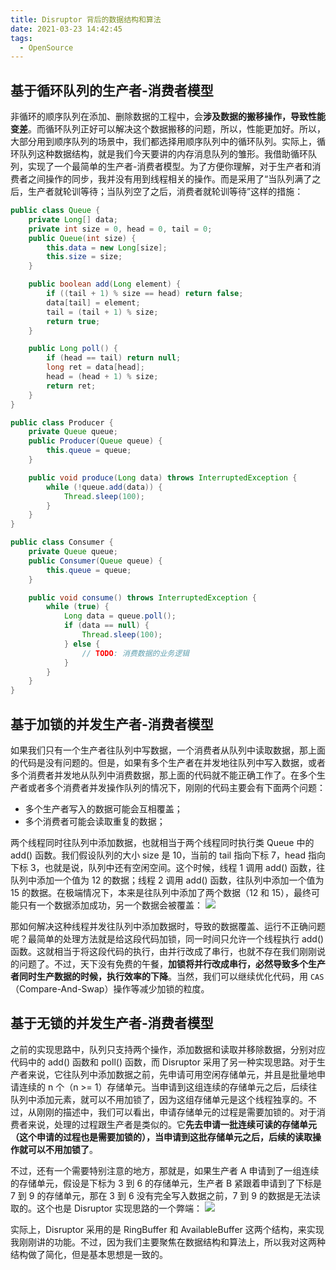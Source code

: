 ```yaml
---
title: Disruptor 背后的数据结构和算法
date: 2021-03-23 14:42:45
tags:
  - OpenSource
---
```

## 基于循环队列的生产者-消费者模型
非循环的顺序队列在添加、删除数据的工程中，会**涉及数据的搬移操作，导致性能变差**。而循环队列正好可以解决这个数据搬移的问题，所以，性能更加好。所以，大部分用到顺序队列的场景中，我们都选择用顺序队列中的循环队列。实际上，循环队列这种数据结构，就是我们今天要讲的内存消息队列的雏形。我借助循环队列，实现了一个最简单的生产者-消费者模型。为了方便你理解，对于生产者和消费者之间操作的同步，我并没有用到线程相关的操作。而是采用了“当队列满了之后，生产者就轮训等待；当队列空了之后，消费者就轮训等待”这样的措施：
<!--more-->
```java
public class Queue {
    private Long[] data;
    private int size = 0, head = 0, tail = 0;
    public Queue(int size) {
        this.data = new Long[size];
        this.size = size;
    }

    public boolean add(Long element) {
        if ((tail + 1) % size == head) return false;
        data[tail] = element;
        tail = (tail + 1) % size;
        return true;
    }

    public Long poll() {
        if (head == tail) return null;
        long ret = data[head];
        head = (head + 1) % size;
        return ret;
    }
}

public class Producer {
    private Queue queue;
    public Producer(Queue queue) {
        this.queue = queue;
    }

    public void produce(Long data) throws InterruptedException {
        while (!queue.add(data)) {
            Thread.sleep(100);
        }
    }
}

public class Consumer {
    private Queue queue;
    public Consumer(Queue queue) {
        this.queue = queue;
    }

    public void consume() throws InterruptedException {
        while (true) {
            Long data = queue.poll();
            if (data == null) {
                Thread.sleep(100);
            } else {
                // TODO: 消费数据的业务逻辑
            }
        }
    }
}
```

## 基于加锁的并发生产者-消费者模型
如果我们只有一个生产者往队列中写数据，一个消费者从队列中读取数据，那上面的代码是没有问题的。但是，如果有多个生产者在并发地往队列中写入数据，或者多个消费者并发地从队列中消费数据，那上面的代码就不能正确工作了。在多个生产者或者多个消费者并发操作队列的情况下，刚刚的代码主要会有下面两个问题：
- 多个生产者写入的数据可能会互相覆盖；
- 多个消费者可能会读取重复的数据；

两个线程同时往队列中添加数据，也就相当于两个线程同时执行类 Queue 中的 add() 函数。我们假设队列的大小 size 是 10，当前的 tail 指向下标 7，head 指向下标 3，也就是说，队列中还有空闲空间。这个时候，线程 1 调用 add() 函数，往队列中添加一个值为 12 的数据；线程 2 调用 add() 函数，往队列中添加一个值为 15 的数据。在极端情况下，本来是往队列中添加了两个数据（12 和 15），最终可能只有一个数据添加成功，另一个数据会被覆盖：
![](https://raw.githubusercontent.com/necusjz/mPOST/master/OpenSource/geek/07.png)

那如何解决这种线程并发往队列中添加数据时，导致的数据覆盖、运行不正确问题呢？最简单的处理方法就是给这段代码加锁，同一时间只允许一个线程执行 add() 函数。这就相当于将这段代码的执行，由并行改成了串行，也就不存在我们刚刚说的问题了。不过，天下没有免费的午餐，**加锁将并行改成串行，必然导致多个生产者同时生产数据的时候，执行效率的下降**。当然，我们可以继续优化代码，用 `CAS`（Compare-And-Swap）操作等减少加锁的粒度。

## 基于无锁的并发生产者-消费者模型
之前的实现思路中，队列只支持两个操作，添加数据和读取并移除数据，分别对应代码中的 add() 函数和 poll() 函数，而 Disruptor 采用了另一种实现思路。对于生产者来说，它往队列中添加数据之前，先申请可用空闲存储单元，并且是批量地申请连续的 n 个（n >= 1）存储单元。当申请到这组连续的存储单元之后，后续往队列中添加元素，就可以不用加锁了，因为这组存储单元是这个线程独享的。不过，从刚刚的描述中，我们可以看出，申请存储单元的过程是需要加锁的。对于消费者来说，处理的过程跟生产者是类似的。它**先去申请一批连续可读的存储单元（这个申请的过程也是需要加锁的），当申请到这批存储单元之后，后续的读取操作就可以不用加锁了**。

不过，还有一个需要特别注意的地方，那就是，如果生产者 A 申请到了一组连续的存储单元，假设是下标为 3 到 6 的存储单元，生产者 B 紧跟着申请到了下标是 7 到 9 的存储单元，那在 3 到 6 没有完全写入数据之前，7 到 9 的数据是无法读取的。这个也是 Disruptor 实现思路的一个弊端：
![](https://raw.githubusercontent.com/necusjz/mPOST/master/OpenSource/geek/08.png)

实际上，Disruptor 采用的是 RingBuffer 和 AvailableBuffer 这两个结构，来实现我刚刚讲的功能。不过，因为我们主要聚焦在数据结构和算法上，所以我对这两种结构做了简化，但是基本思想是一致的。
